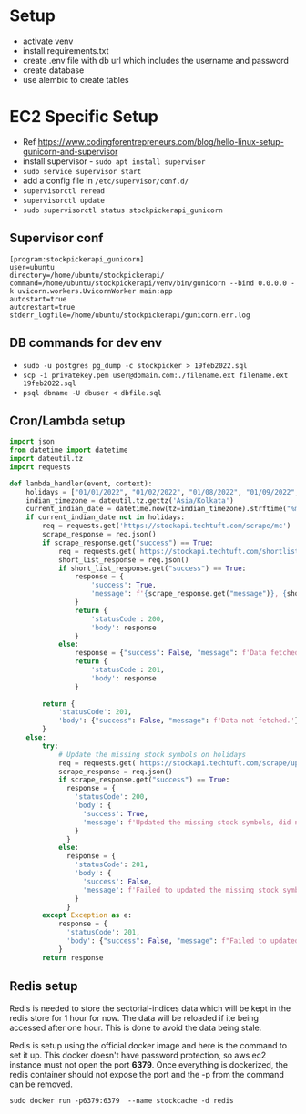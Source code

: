 # Setup
- activate venv
- install requirements.txt
- create .env file with db url which includes the username and password
- create database
- use alembic to create tables


# EC2 Specific Setup
- Ref https://www.codingforentrepreneurs.com/blog/hello-linux-setup-gunicorn-and-supervisor
- install supervisor - `sudo apt install supervisor`
- `sudo service supervisor start`
- add a config file in `/etc/supervisor/conf.d/`
- `supervisorctl reread`
- `supervisorctl update`
- `sudo supervisorctl status stockpickerapi_gunicorn`

## Supervisor conf
```angular2html
[program:stockpickerapi_gunicorn]
user=ubuntu
directory=/home/ubuntu/stockpickerapi/
command=/home/ubuntu/stockpickerapi/venv/bin/gunicorn --bind 0.0.0.0 -k uvicorn.workers.UvicornWorker main:app
autostart=true
autorestart=true
stderr_logfile=/home/ubuntu/stockpickerapi/gunicorn.err.log
```

## DB commands for dev env
- `sudo -u postgres pg_dump -c stockpicker > 19feb2022.sql`
- `scp -i privatekey.pem user@domain.com:./filename.ext filename.ext
  19feb2022.sql`
- `psql dbname -U dbuser < dbfile.sql`


## Cron/Lambda setup
```python
import json
from datetime import datetime
import dateutil.tz
import requests

def lambda_handler(event, context):
    holidays = ["01/01/2022", "01/02/2022", "01/08/2022", "01/09/2022", "01/15/2022", "01/16/2022", "01/22/2022", "01/23/2022", "01/29/2022", "01/30/2022", "02/05/2022", "02/06/2022", "02/12/2022", "02/13/2022", "02/19/2022", "02/20/2022", "02/26/2022", "02/27/2022", "03/01/2022", "03/05/2022", "03/06/2022", "03/12/2022", "03/13/2022", "03/18/2022", "03/19/2022", "03/20/2022", "03/26/2022", "03/27/2022", "04/02/2022", "04/03/2022", "04/09/2022", "04/10/2022", "04/14/2022", "04/15/2022", "04/16/2022", "04/17/2022", "04/23/2022", "04/24/2022", "04/30/2022", "05/01/2022", "05/03/2022", "05/07/2022", "05/08/2022", "05/14/2022", "05/15/2022", "05/21/2022", "05/22/2022", "05/28/2022", "05/29/2022", "06/04/2022", "06/05/2022", "06/11/2022", "06/12/2022", "06/18/2022", "06/19/2022", "06/25/2022", "06/26/2022", "07/02/2022", "07/03/2022", "07/09/2022", "07/10/2022", "07/16/2022", "07/17/2022", "07/23/2022", "07/24/2022", "07/30/2022", "07/31/2022", "08/06/2022", "08/07/2022", "08/09/2022", "08/13/2022", "08/14/2022", "08/15/2022", "08/20/2022", "08/21/2022", "08/27/2022", "08/28/2022", "08/31/2022", "09/03/2022", "09/04/2022", "09/10/2022", "09/11/2022", "09/17/2022", "09/18/2022", "09/24/2022", "09/25/2022", "10/01/2022", "10/02/2022", "10/05/2022", "10/08/2022", "10/09/2022", "10/15/2022", "10/16/2022", "10/22/2022", "10/23/2022", "10/24/2022", "10/26/2022", "10/29/2022", "10/30/2022", "11/05/2022", "11/06/2022", "11/08/2022", "11/12/2022", "11/13/2022", "11/19/2022", "11/20/2022", "11/26/2022", "11/27/2022", "12/03/2022", "12/04/2022", "12/10/2022", "12/11/2022", "12/17/2022", "12/18/2022", "12/24/2022", "12/25/2022", "12/31/2022"]
    indian_timezone = dateutil.tz.gettz('Asia/Kolkata')
    current_indian_date = datetime.now(tz=indian_timezone).strftime("%m/%d/%Y")
    if current_indian_date not in holidays:
        req = requests.get('https://stockapi.techtuft.com/scrape/mc')
        scrape_response = req.json()
        if scrape_response.get("success") == True:
            req = requests.get('https://stockapi.techtuft.com/shortlist/create')
            short_list_response = req.json()
            if short_list_response.get("success") == True:
                response = {
                    'success': True,
                    'message': f'{scrape_response.get("message")}, {short_list_response.get("message")}'
                }
                return {
                    'statusCode': 200,
                    'body': response
                }
            else:
                response = {"success": False, "message": f'Data fetched. {short_list_response.get("message")}'}
                return {
                    'statusCode': 201,
                    'body': response
                }
        
        return {
            'statusCode': 201,
            'body': {"success": False, "message": f'Data not fetched.'}
        }
    else:
        try:
            # Update the missing stock symbols on holidays
            req = requests.get('https://stockapi.techtuft.com/scrape/update-symbols')
            scrape_response = req.json()
            if scrape_response.get("success") == True:
              response = {
                'statusCode': 200,
                'body': {
                  'success': True,
                  'message': f'Updated the missing stock symbols, did not scrape the data as stockmarket is closed for the day.'
                }
              }
            else:
              response = {
                'statusCode': 201,
                'body': {
                  'success': False,
                  'message': f'Failed to updated the missing stock symbols. Did not scrape the data as stockmarket is closed for the day.'
                }
              }
        except Exception as e:
            response = {
              'statusCode': 201,
              'body': {"success": False, "message": f"Failed to updated the missing stock symbols. Did not scrape the data as stockmarket is closed for the day. Error: {e}"}
            }
        return response
```
## Redis setup
Redis is needed to store the sectorial-indices data which will be kept in the redis store for 1 hour for now. The data will be reloaded if ite being accessed after one hour.
This is done to avoid the data being stale.

Redis is setup using the official docker image and here is the command to set it up. This docker doesn't have password protection, so aws ec2 instance must not open the port **6379**.
Once everything is dockerized, the redis container should not expose the port and the -p from the command can be removed.

`sudo docker run -p6379:6379  --name stockcache -d redis`


